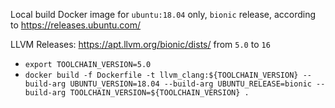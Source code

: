 Local build Docker image for `ubuntu:18.04` only, `bionic` release, according to https://releases.ubuntu.com/

LLVM Releases: https://apt.llvm.org/bionic/dists/ from `5.0` to `16`

* `export TOOLCHAIN_VERSION=5.0`
* `docker build -f Dockerfile -t llvm_clang:${TOOLCHAIN_VERSION} --build-arg UBUNTU_VERSION=18.04 --build-arg UBUNTU_RELEASE=bionic --build-arg TOOLCHAIN_VERSION=${TOOLCHAIN_VERSION} .`
